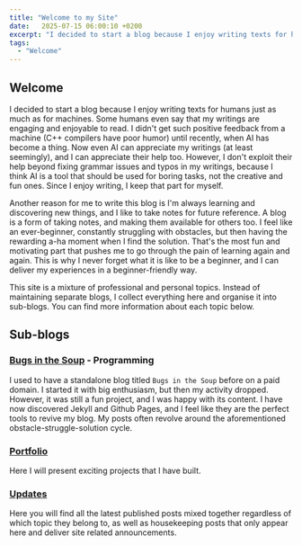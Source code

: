 ```yaml
---
title: "Welcome to my Site"
date:   2025-07-15 06:00:10 +0200
excerpt: "I decided to start a blog because I enjoy writing texts for humans just as much as for machines. Some humans even say that my writings are enganging and enjoyable to read."
tags: 
  - "Welcome"
---
```


## Welcome

I decided to start a blog because I enjoy writing texts for humans just as much as for machines. Some humans even say that my writings are engaging and enjoyable to read. I didn't get such positive feedback from a machine (C++ compilers have poor humor) until recently, when AI has become a thing. Now even AI can appreciate my writings (at least seemingly), and I can appreciate their help too. However, I don't exploit their help beyond fixing grammar issues and typos in my writings, because I think AI is a tool that should be used for boring tasks, not the creative and fun ones. Since I enjoy writing, I keep that part for myself.

Another reason for me to write this blog is I'm always learning and discovering new things, and I like to take notes for future reference. A blog is a form of taking notes, and making them available for others too. I feel like an ever-beginner, constantly struggling with obstacles, but then having the rewarding a-ha moment when I find the solution. That's the most fun and motivating part that pushes me to go through the pain of learning again and again. This is why I never forget what it is like to be a beginner, and I can deliver my experiences in a beginner-friendly way.

This site is a mixture of professional and personal topics. Instead of maintaining separate blogs, I collect everything here and organise it into sub-blogs. 
You can find more information about each topic below.

## Sub-blogs

### [Bugs in the Soup](/programming/) - Programming

I used to have a standalone blog titled `Bugs in the Soup` before on a paid domain. I started it with big enthusiasm, but then my activity dropped. However, it was still a fun project, and I was happy with its content. I have now discovered Jekyll and Github Pages, and I feel like they are the perfect tools to revive my blog. My posts often revolve around the aforementioned obstacle-struggle-solution cycle.

### [Portfolio](/portfolio/)

Here I will present exciting projects that I have built.

### [Updates](/updates/)

Here you will find all the latest published posts mixed together regardless of which topic they belong to, as well as housekeeping posts that only appear here and deliver site related announcements.